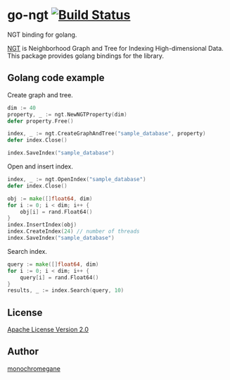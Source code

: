 # go-ngt [![Build Status](https://travis-ci.org/monochromegane/go-ngt.svg?branch=master)](https://travis-ci.org/monochromegane/go-ngt)

NGT binding for golang.

[NGT](https://github.com/yahoojapan/NGT) is Neighborhood Graph and Tree for Indexing High-dimensional Data. This package provides golang bindings for the library.

## Golang code example

Create graph and tree.

```go
dim := 40
property, _ := ngt.NewNGTProperty(dim)
defer property.Free()

index, _ := ngt.CreateGraphAndTree("sample_database", property)
defer index.Close()

index.SaveIndex("sample_database")
```

Open and insert index.

```go
index, _ := ngt.OpenIndex("sample_database")
defer index.Close()

obj := make([]float64, dim)
for i := 0; i < dim; i++ {
	obj[i] = rand.Float64()
}
index.InsertIndex(obj)
index.CreateIndex(24) // number of threads
index.SaveIndex("sample_database")
```

Search index.

```go
query := make([]float64, dim)
for i := 0; i < dim; i++ {
	query[i] = rand.Float64()
}
results, _ := index.Search(query, 10)
```

## License

[Apache License Version 2.0](https://github.com/monochromegane/go-ngt/blob/master/LICENSE)

## Author

[monochromegane](https://github.com/monochromegane)
